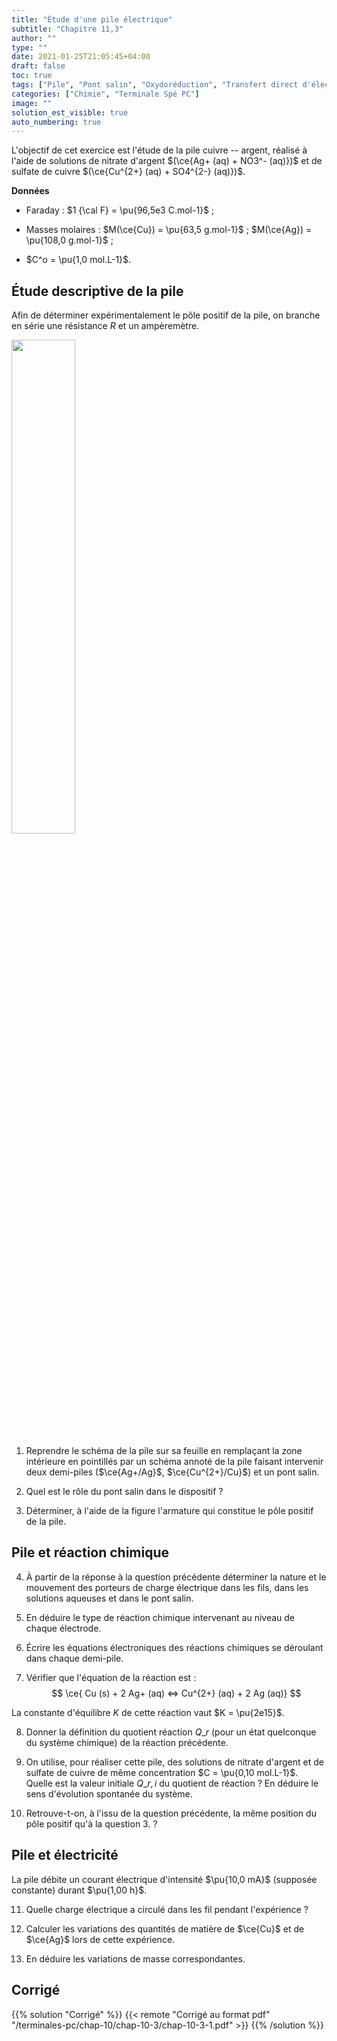 ```yaml
---
title: "Étude d'une pile électrique"
subtitle: "Chapitre 11,3"
author: ""
type: ""
date: 2021-01-25T21:05:45+04:00
draft: false
toc: true
tags: ["Pile", "Pont salin", "Oxydoréduction", "Transfert direct d'électrons", "Transfert indirect d'électrons", "Capacité d'une pile", "Anode", "Cathode", "Pont salin"]
categories: ["Chimie", "Terminale Spé PC"]
image: ""
solution_est_visible: true
auto_numbering: true
---
```


L'objectif de cet exercice est l'étude de la pile cuivre -- argent,
réalisé à l'aide de solutions de nitrate d'argent
$(\ce{Ag+ (aq) +  NO3^- (aq)})$ et de sulfate de cuivre $(\ce{Cu^{2+} (aq) + SO4^{2-} (aq)})$.

**Données**

- Faraday : $1 {\cal F} = \pu{96,5e3 C.mol-1}$ ;
  
- Masses molaires : $M(\ce{Cu}) = \pu{63,5 g.mol-1}$ ; $M(\ce{Ag}) = \pu{108,0 g.mol-1}$ ;

- $C^o = \pu{1,0 mol.L-1}$.

## Étude descriptive de la pile


Afin de déterminer expérimentalement le pôle positif de la pile, on branche en série une résistance $R$ et un ampèremètre.

<img src="/terminales-pc/chap-10/chap-10-3/pile.png" alt="" width="45%" />

1. Reprendre le schéma de la pile sur sa feuille en remplaçant la zone intérieure en pointillés par un schéma annoté de la pile faisant intervenir deux demi-piles ($\ce{Ag+/Ag}$, $\ce{Cu^{2+}/Cu}$) et un pont salin.

2. Quel est le rôle du pont salin dans le dispositif ?

3. Déterminer, à l'aide de la figure l'armature qui constitue le pôle positif de la pile.

## Pile et réaction chimique


4. À partir de la réponse à la question précédente déterminer la nature et le mouvement des porteurs de charge électrique dans les fils, dans les solutions aqueuses et dans le pont salin.

5. En déduire le type de réaction chimique intervenant au niveau de chaque électrode.

6. Écrire les équations électroniques des réactions chimiques se déroulant dans chaque demi-pile.

7. Vérifier que l'équation de la réaction est :
    $$
        \ce{ Cu (s) + 2 Ag+ (aq) <=> Cu^{2+} (aq) + 2 Ag (aq)}
    $$
    
La constante d'équilibre $K$ de cette réaction vaut $K = \pu{2e15}$.

8. Donner la définition du quotient réaction $Q\_{r}$ (pour un état quelconque du système chimique) de la réaction précédente.

9. On utilise, pour réaliser cette pile, des solutions de nitrate
    d'argent et de sulfate de cuivre de même concentration $C = \pu{0,10 mol.L-1}$.
    Quelle est la valeur initiale $Q\_{r,i}$ du quotient de réaction ? En déduire le sens d'évolution spontanée du système.

10. Retrouve-t-on, à l'issu de la question précédente, la même position du pôle positif qu'à la question 3. ?

## Pile et électricité

La pile débite un courant électrique d'intensité $\pu{10,0 mA}$ (supposée constante) durant $\pu{1,00 h}$.

11. Quelle charge électrique a circulé dans les fil pendant l'expérience ?

12. Calculer les variations des quantités de matière de $\ce{Cu}$ et de $\ce{Ag}$ lors de cette expérience.

13. En déduire les variations de masse correspondantes.

## Corrigé

{{% solution "Corrigé" %}}
{{< remote "Corrigé au format pdf" "/terminales-pc/chap-10/chap-10-3/chap-10-3-1.pdf" >}}
{{% /solution %}}